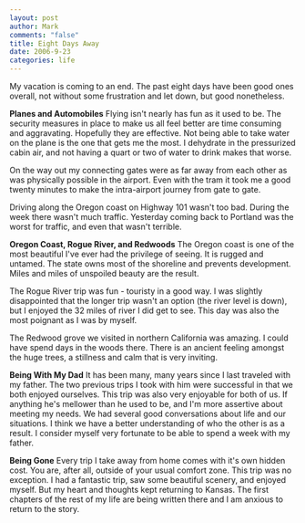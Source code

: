 ```yaml
--- 
layout: post
author: Mark
comments: "false"
title: Eight Days Away
date: 2006-9-23
categories: life
---
```

My vacation is coming to an end. The past eight days have been good ones overall, not without some frustration and let down, but good nonetheless.

<b>Planes and Automobiles</b>
Flying isn't nearly has fun as it used to be. The security measures in place to make us all feel better are time consuming and aggravating. Hopefully they are effective. Not being able to take water on the plane is the one that gets me the most. I dehydrate in the pressurized cabin air, and not having a quart or two of water to drink makes that worse.

On the way out my connecting gates were as far away from each other as was physically possible in the airport. Even with the tram it took me a good twenty minutes to make the intra-airport journey from gate to gate.

Driving along the Oregon coast on Highway 101 wasn't too bad. During the week there wasn't much traffic. Yesterday coming back to Portland was the worst for traffic, and even that wasn't terrible.

<b>Oregon Coast, Rogue River, and Redwoods</b>
The Oregon coast is one of the most beautiful I've ever had the privilege of seeing. It is rugged and untamed. The state owns most of the shoreline and prevents development. Miles and miles of unspoiled beauty are the result.

The Rogue River trip was fun - touristy in a good way. I was slightly disappointed that the longer trip wasn't an option (the river level is down), but I enjoyed the 32 miles of river I did get to see. This day was also the most poignant as I was by myself.

The Redwood grove we visited in northern California was amazing. I could have spend days in the woods there. There is an ancient feeling amongst the huge trees, a stillness and calm that is very inviting.

<b>Being With My Dad</b>
It has been many, many years since I last traveled with my father. The two previous trips I took with him were successful in that we both enjoyed ourselves. This trip was also very enjoyable for both of us. If anything he's mellower than he used to be, and I'm more assertive about meeting my needs. We had several good conversations about life and our situations. I think we have a better understanding of who the other is as a result. I consider myself very fortunate to be able to spend a week with my father.

<b>Being Gone</b>
Every trip I take away from home comes with it's own hidden cost. You are, after all, outside of your usual comfort zone. This trip was no exception. I had a fantastic trip, saw some beautiful scenery, and enjoyed myself. But my heart and thoughts kept returning to Kansas. The first chapters of the rest of my life are being written there and I am anxious to return to the story.
